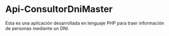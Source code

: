 # Api-ConsultorDniMaster
Esta es una aplicación desarrollada en lenguaje PHP para traer información de personas mediante un DNI.
